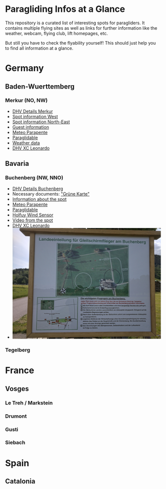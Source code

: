 # Paragliding Infos at a Glance

This repository is a curated list of interesting spots for paragliders.
It contains multiple flying sites as well as links for further information like the weather, webcam, flying club, lift homepages, etc.

But still you have to check the flyability yourself! 
This should just help you to find all information at a glance.

# Germany

## Baden-Wuerttemberg

### Merkur (NO, NW)
* [DHV Details Merkur](https://www.dhv.de/db2/details.php?qi=glp_details&popup=1&item=987)
* [Spot information West](https://www.schwarzwaldgeier.de/startplatz-west/)
* [Spot information North-East](https://www.schwarzwaldgeier.de/startplatz-nordost/)
* [Guest information](https://www.schwarzwaldgeier.de/gastflugregeln/)
* [Meteo Parapente](https://www.meteo-parapente.com/#/48.7647,8.2794,15)
* [Paraglidable](https://paraglidable.com/?lat=48.764&lon=8.251&zoom=12)
* [Weather data](https://www.schwarzwaldgeier.de/wetterstation-merkur/)
* [DHV XC Leonardo](https://www.dhv-xc.de/leonardo/index.php?op=list_flights&takeoffID=9543)


## Bavaria

### Buchenberg (NW, NNO)
* [DHV Details Buchenberg](https://www.dhv.de/db2/details.php?qi=glp_details&item=408)
* Necessary documents: ["Grüne Karte"](https://www.breitenbergbahn.de/fileadmin/PDF/Buchenberg/Flug-_und_Betriebsordnung/einweisung.pdf)
* [Information about the spot](https://www.buchenbergbahn.de/sommer/drachen-gleitschirmfliegen/fluginformationen-buchenberg.html)
* [Meteo Parapente](https://www.meteo-parapente.com/#/47.6066,10.8112,15)
* [Paraglidable](https://paraglidable.com/?lat=47.543&lon=10.760&zoom=12)
* [Holfuy Wind Sensor](https://holfuy.com/de/data/511)
* [Video from the spot](https://www.youtube.com/watch?v=NoMOrcA8gws&t=27s)
* [DHV XC Leonardo](https://www.dhv-xc.de/leonardo/index.php?op=list_flights&takeoffID=8838)
* ![Signboard at landing](https://github.com/beckerpascal/paragliding-infos/blob/master/images/buchenberg_landing_sign.jpg)

### Tegelberg

# France

## Vosges

### Le Treh / Markstein

### Drumont

### Gusti

### Siebach
  
# Spain

## Catalonia

